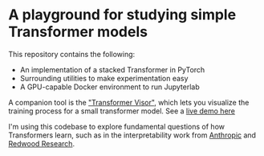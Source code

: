 # A playground for studying simple Transformer models

This repository contains the following:
* An implementation of a stacked Transformer in PyTorch
* Surrounding utilities to make experimentation easy
* A GPU-capable Docker environment to run Jupyterlab

A companion tool is the ["Transformer Visor"](https://github.com/dereklarson/weight_viz), which lets you visualize the training process
for a small transformer model. See a [live demo here](https://tlab.dereklarson.info)

I'm using this codebase to explore fundamental questions of how Transformers learn, such as
in the interpretability work from [Anthropic](https://www.anthropic.com/#papers) and [Redwood Research](https://www.redwoodresearch.org/research).
